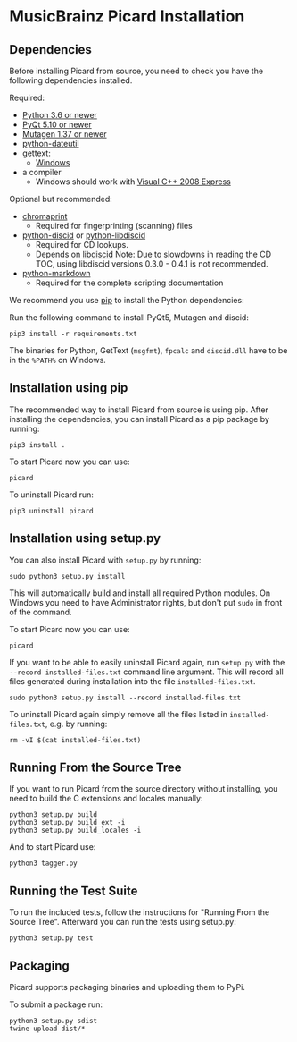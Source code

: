 MusicBrainz Picard Installation
===============================

Dependencies
------------

Before installing Picard from source, you need to check you have the following dependencies installed.

Required:

* [Python 3.6 or newer](http://python.org/download)
* [PyQt 5.10 or newer](http://www.riverbankcomputing.co.uk/software/pyqt/download)
* [Mutagen 1.37 or newer](https://bitbucket.org/lazka/mutagen/downloads)
* [python-dateutil](https://dateutil.readthedocs.io/en/stable/)
* gettext:
  * [Windows](https://mlocati.github.io/articles/gettext-iconv-windows.html)
* a compiler
  * Windows should work with [Visual C++ 2008 Express](http://go.microsoft.com/?linkid=7729279)

Optional but recommended:

* [chromaprint](http://acoustid.org/chromaprint)
  * Required for fingerprinting (scanning) files
* [python-discid](https://python-discid.readthedocs.org/) or [python-libdiscid](https://pypi.org/project/python-libdiscid/)
  * Required for CD lookups.
  * Depends on [libdiscid](http://musicbrainz.org/doc/libdiscid)
   Note: Due to slowdowns in reading the CD TOC, using libdiscid versions
   0.3.0 - 0.4.1 is not recommended.
* [python-markdown](https://python-markdown.github.io/install/)
  * Required for the complete scripting documentation

We recommend you use [pip](https://pip.pypa.io/en/stable/) to install the Python
dependencies:

Run the following command to install PyQt5, Mutagen and discid:

    pip3 install -r requirements.txt

The binaries for Python, GetText (`msgfmt`), `fpcalc` and `discid.dll` have to be
in the `%PATH%` on Windows.


Installation using pip
----------------------

The recommended way to install Picard from source is using pip. After installing
the dependencies, you can install Picard as a pip package by running:

    pip3 install .

To start Picard now you can use:

    picard

To uninstall Picard run:

    pip3 uninstall picard


Installation using setup.py
---------------------------

You can also install Picard with `setup.py` by running:

    sudo python3 setup.py install

This will automatically build and install all required Python modules.
On Windows you need to have Administrator rights, but don't put `sudo`
in front of the command.

To start Picard now you can use:

    picard

If you want to be able to easily uninstall Picard again, run `setup.py`
with the `--record installed-files.txt` command line argument. This will record
all files generated during installation into the file `installed-files.txt`.

    sudo python3 setup.py install --record installed-files.txt

To uninstall Picard again simply remove all the files listed in
`installed-files.txt`, e.g. by running:

    rm -vI $(cat installed-files.txt)


Running From the Source Tree
----------------------------

If you want to run Picard from the source directory without installing, you
need to build the C extensions and locales manually:

    python3 setup.py build
    python3 setup.py build_ext -i
    python3 setup.py build_locales -i

And to start Picard use:

    python3 tagger.py


Running the Test Suite
----------------------

To run the included tests, follow the instructions for "Running From
the Source Tree".  Afterward you can run the tests using setup.py:

    python3 setup.py test

Packaging
---------

Picard supports packaging binaries and uploading them to PyPi.

To submit a package run:

    python3 setup.py sdist
    twine upload dist/*
